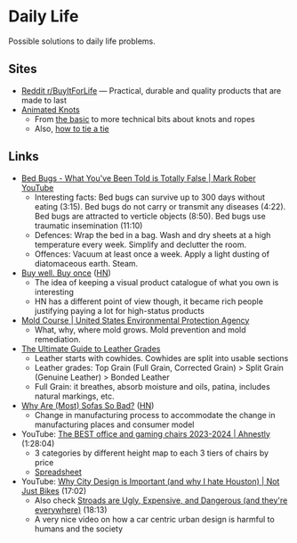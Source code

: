 # Daily Life

Possible solutions to daily life problems.

## Sites

- [Reddit r/BuyItForLife](https://www.reddit.com/r/BuyItForLife/) — Practical,
  durable and quality products that are made to last
- [Animated Knots](https://www.animatedknots.com/)
  - From [the basic](https://www.animatedknots.com/basic-knots) to more
    technical bits about knots and ropes
  - Also,
    [how to tie a tie](https://www.animatedknots.com/how-to-tie-a-tie-necktie-knots)

## Links

- [Bed Bugs - What You've Been Told is Totally False | Mark Rober YouTube](https://www.youtube.com/watch?v=2JAOTJxYqh8)
  - Interesting facts: Bed bugs can survive up to 300 days without eating
    (3:15). Bed bugs do not carry or transmit any diseases (4:22). Bed bugs are
    attracted to verticle objects (8:50). Bed bugs use traumatic insemination
    (11:10)
  - Defences: Wrap the bed in a bag. Wash and dry sheets at a high temperature
    every week. Simplify and declutter the room.
  - Offences: Vacuum at least once a week. Apply a light dusting of diatomaceous
    earth. Steam.
- [Buy well. Buy once](https://fellow.ventures/buy-well-buy-once/)
  ([HN](https://news.ycombinator.com/item?id=36256517))
  - The idea of keeping a visual product catalogue of what you own is
    interesting
  - HN has a different point of view though, it became rich people justifying
    paying a lot for high-status products
- [Mold Course | United States Environmental Protection Agency](https://www.epa.gov/mold/mold-course-introduction)
  - What, why, where mold grows. Mold prevention and mold remediation.
- [The Ultimate Guide to Leather Grades](https://www.popovleather.com/blogs/from-the-workshop/the-ultimate-guide-to-leather-grades)
  - Leather starts with cowhides. Cowhides are split into usable sections
  - Leather grades: Top Grain (Full Grain, Corrected Grain) > Split Grain
    (Genuine Leather) > Bonded Leather
  - Full Grain: it breathes, absorb moisture and oils, patina, includes natural
    markings, etc.
- [Why Are (Most) Sofas So Bad?](https://www.dwell.com/article/dtc-sofa-crisis-32304b9e)
  ([HN](https://news.ycombinator.com/item?id=39706330))
  - Change in manufacturing process to accommodate the change in manufacturing
    places and consumer model
- YouTube:
  [The BEST office and gaming chairs 2023-2024 | Ahnestly](https://youtu.be/WQEkEfQs5vs)
  (1:28:04)
  - 3 categories by different height map to each 3 tiers of chairs by price
  - [Spreadsheet](https://docs.google.com/spreadsheets/d/1vSmatzpY0i8Iv-qJ1e2HhKq8OWNtCRdF2EdSF5uHk-o/edit#gid=1070173305)
- YouTube:
  [Why City Design is Important (and why I hate Houston) | Not Just Bikes](https://youtu.be/uxykI30fS54)
  (17:02)
  - Also check
    [Stroads are Ugly, Expensive, and Dangerous (and they're everywhere)](https://youtu.be/ORzNZUeUHAM)
    (18:13)
  - A very nice video on how a car centric urban design is harmful to humans and
    the society
